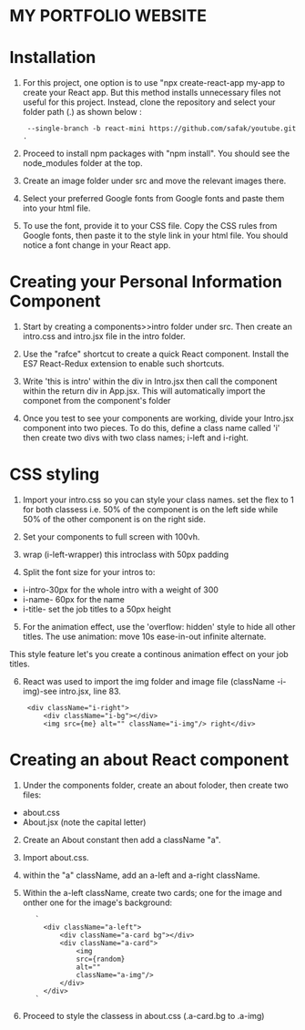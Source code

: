 # MY PORTFOLIO WEBSITE

# Installation 

1. For this project, one option is to use "npx create-react-app my-app to 
   create your React app. But this method installs unnecessary files not useful for this project. Instead, clone the repository and select your folder path (.) as shown below :

        --single-branch -b react-mini https://github.com/safak/youtube.git .

2. Proceed to install npm packages with "npm install". You should see the 
    node_modules folder at the top.

3. Create an image folder under src and move the relevant images there.

4. Select your preferred Google fonts from Google fonts and paste them into your html file.

5. To use the font, provide it to your CSS file. Copy the CSS rules from Google fonts, then paste it to the style link in your html file. You should notice a font change in your React app.

# Creating your Personal Information Component

1. Start by creating a components>>intro folder under src. Then create an intro.css and intro.jsx file in the intro folder.

2. Use the "rafce" shortcut to create a quick React component. Install the ES7 React-Redux extension to enable such shortcuts.

3. Write 'this is intro' within the div in Intro.jsx then call the component  within the return div in App.jsx. This will automatically import the componet from the component's folder

4. Once you test to see your components are working, divide your Intro.jsx component into two pieces. To do this, define a class name called 'i' then create two divs with two class names; i-left and i-right.

# CSS styling

1. Import your intro.css so you can style your class names. set the flex to 1 for both classess i.e. 50% of the component is on the left side while 50% of the other component is on the right side. 

2. Set your components to full screen with 100vh.

3. wrap (i-left-wrapper) this introclass with 50px padding

4. Split the font size for your intros to:
 - i-intro-30px for the whole intro with a weight of 300
 - i-name- 60px for the name
  - i-title- set the job titles to a 50px height

5. For the animation effect, use the 'overflow: hidden' style to hide all other titles.
The use animation: move 10s ease-in-out infinite alternate.

This style feature let's you create a continous animation effect on your job titles.

6. React was used to import the img folder and image file (className -i-img)-see intro.jsx, line 83.
  
     ``` 
      <div className="i-right">
          <div className="i-bg"></div>
          <img src={me} alt="" className="i-img"/> right</div>
      ``` 

# Creating an about React component 
1. Under the components folder, create an about foloder, then create two files: 
  - about.css
  - About.jsx (note the capital letter)

2. Create an About constant then add a className "a".

3. Import about.css.

4. within the "a" className, add an a-left and a-right className.

5. Within the a-left className, create two cards; one for the image and onther one for the image's background:
      
          `
            <div className="a-left">
                <div className="a-card bg"></div>
                <div className="a-card">
                    <img 
                    src={random} 
                    alt=""
                    className="a-img"/>
                </div>
            </div>
          `
6. Proceed to style the classess in about.css (.a-card.bg to .a-img)

